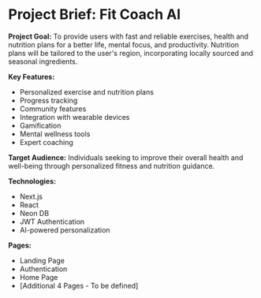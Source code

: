 # Project Brief: Fit Coach AI

**Project Goal:** To provide users with fast and reliable exercises, health and nutrition plans for a better life, mental focus, and productivity. Nutrition plans will be tailored to the user's region, incorporating locally sourced and seasonal ingredients.

**Key Features:**

*   Personalized exercise and nutrition plans
*   Progress tracking
*   Community features
*   Integration with wearable devices
*   Gamification
*   Mental wellness tools
*   Expert coaching

**Target Audience:** Individuals seeking to improve their overall health and well-being through personalized fitness and nutrition guidance.

**Technologies:**

*   Next.js
*   React
*   Neon DB
*   JWT Authentication
*   AI-powered personalization

**Pages:**

*   Landing Page
*   Authentication
*   Home Page
*   [Additional 4 Pages - To be defined]
